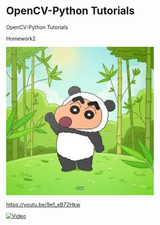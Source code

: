 # OpenCV-Python Tutorials
OpenCV-Python Tutorials

Homework2  

<img src="./images.jpeg" width="80%" height="80%" title="QCQI Visualization" alt="QCQI Visualization"></img>

https://youtu.be/9e1_eB72Hkw

[![Video](https://img.youtube.com/vi/9e1_eB72Hkw/maxresdefault.jpg)](https://www.youtube.com/watch?v=CkGW5W4eE6I)
